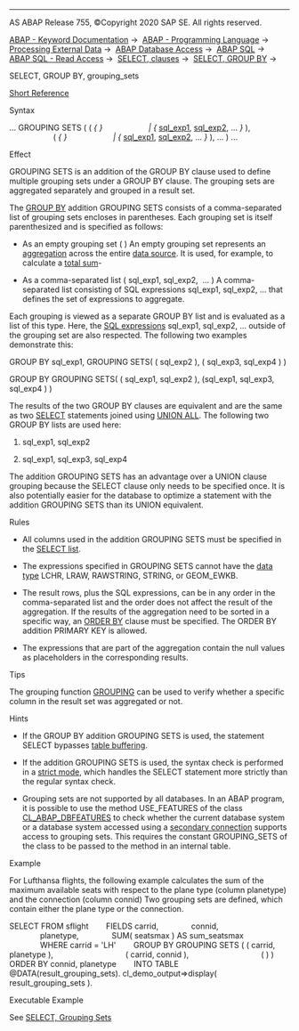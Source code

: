   

* * *

AS ABAP Release 755, ©Copyright 2020 SAP SE. All rights reserved.

[ABAP - Keyword Documentation](javascript:call_link\('abenabap.htm'\)) →  [ABAP - Programming Language](javascript:call_link\('abenabap_reference.htm'\)) →  [Processing External Data](javascript:call_link\('abenabap_language_external_data.htm'\)) →  [ABAP Database Access](javascript:call_link\('abenabap_sql.htm'\)) →  [ABAP SQL](javascript:call_link\('abenopensql.htm'\)) →  [ABAP SQL - Read Access](javascript:call_link\('abenopen_sql_reading.htm'\)) →  [SELECT, clauses](javascript:call_link\('abenselect_clauses.htm'\)) →  [SELECT, GROUP BY](javascript:call_link\('abapgroupby_clause.htm'\)) → 

SELECT, GROUP BY, grouping\_sets

[Short Reference](javascript:call_link\('abapselect_shortref.htm'\))

Syntax

... GROUPING SETS ( ( *{* *}*
                    *|* *{* [sql\_exp1](javascript:call_link\('abapsql_expr.htm'\)), [sql\_exp2](javascript:call_link\('abapsql_expr.htm'\)), ... *}* ),
                    ( *{* *}*
                    *|* *{* [sql\_exp1](javascript:call_link\('abapsql_expr.htm'\)), [sql\_exp2](javascript:call_link\('abapsql_expr.htm'\)), ... *}* ), ... ) ...

Effect

GROUPING SETS is an addition of the GROUP BY clause used to define multiple grouping sets under a GROUP BY clause. The grouping sets are aggregated separately and grouped in a result set.

The [GROUP BY](javascript:call_link\('abapgroupby_clause.htm'\)) addition GROUPING SETS consists of a comma-separated list of grouping sets encloses in parentheses. Each grouping set is itself parenthesized and is specified as follows:

-   As an empty grouping set ( )
    An empty grouping set represents an [aggregation](javascript:call_link\('abenaggregate_expression_glosry.htm'\) "Glossary Entry") across the entire [data source](javascript:call_link\('abapselect_data_source.htm'\)). It is used, for example, to calculate a [total sum](javascript:call_link\('abapselect_aggregate.htm'\))\-
    

-   As a comma-separated list ( sql\_exp1, sql\_exp2,  ... )
    A comma-separated list consisting of SQL expressions sql\_exp1, sql\_exp2, ... that defines the set of expressions to aggregate.

Each grouping is viewed as a separate GROUP BY list and is evaluated as a list of this type. Here, the [SQL expressions](javascript:call_link\('abapsql_expr.htm'\)) sql\_exp1, sql\_exp2, ... outside of the grouping set are also respected. The following two examples demonstrate this:

GROUP BY sql\_exp1, GROUPING SETS( ( sql\_exp2 ), ( sql\_exp3, sql\_exp4 ) )

GROUP BY GROUPING SETS( ( sql\_exp1, sql\_exp2 ), (sql\_exp1, sql\_exp3, sql\_exp4 ) )

The results of the two GROUP BY clauses are equivalent and are the same as two [SELECT](javascript:call_link\('abapselect.htm'\)) statements joined using [UNION ALL](javascript:call_link\('abapunion.htm'\)). The following two GROUP BY lists are used here:

1.  sql\_exp1, sql\_exp2
    
2.  sql\_exp1, sql\_exp3, sql\_exp4
    

The addition GROUPING SETS has an advantage over a UNION clause grouping because the SELECT clause only needs to be specified once. It is also potentially easier for the database to optimize a statement with the addition GROUPING SETS than its UNION equivalent.

Rules

-   All columns used in the addition GROUPING SETS must be specified in the [SELECT list](javascript:call_link\('abapselect_list.htm'\)).

-   The expressions specified in GROUPING SETS cannot have the [data type](javascript:call_link\('abenddic_builtin_types.htm'\)) LCHR, LRAW, RAWSTRING, STRING, or GEOM\_EWKB.

-   The result rows, plus the SQL expressions, can be in any order in the comma-separated list and the order does not affect the result of the aggregation. If the results of the aggregation need to be sorted in a specific way, an [ORDER BY](javascript:call_link\('abaporderby_clause.htm'\)) clause must be specified. The ORDER BY addition PRIMARY KEY is allowed.

-   The expressions that are part of the aggregation contain the null values as placeholders in the corresponding results.

Tips

The grouping function [GROUPING](javascript:call_link\('abengrouping_function.htm'\)) can be used to verify whether a specific column in the result set was aggregated or not.

Hints

-   If the GROUP BY addition GROUPING SETS is used, the statement SELECT bypasses [table buffering](javascript:call_link\('abentable_buffering_glosry.htm'\) "Glossary Entry").

-   If the addition GROUPING SETS is used, the syntax check is performed in a [strict mode](javascript:call_link\('abenopensql_strict_mode_753.htm'\)), which handles the SELECT statement more strictly than the regular syntax check.

-   Grouping sets are not supported by all databases. In an ABAP program, it is possible to use the method USE\_FEATURES of the class [CL\_ABAP\_DBFEATURES](javascript:call_link\('abencl_abap_dbfeatures.htm'\)) to check whether the current database system or a database system accessed using a [secondary connection](javascript:call_link\('abensecondary_db_connection_glosry.htm'\) "Glossary Entry") supports access to grouping sets. This requires the constant GROUPING\_SETS of the class to be passed to the method in an internal table.

Example

For Lufthansa flights, the following example calculates the sum of the maximum available seats with respect to the plane type (column planetype) and the connection (column connid) Two grouping sets are defined, which contain either the plane type or the connection.

SELECT FROM sflight
       FIELDS carrid,
              connid,
              planetype,
              SUM( seatsmax ) AS sum\_seatsmax
              WHERE carrid = 'LH'
       GROUP BY GROUPING SETS ( ( carrid, planetype ),
                                ( carrid, connid ),
                                ( ) )
       ORDER BY connid, planetype
       INTO TABLE @DATA(result\_grouping\_sets).
cl\_demo\_output=>display( result\_grouping\_sets ).

Executable Example

See [SELECT, Grouping Sets](javascript:call_link\('abenselect_grouping_sets_abexa.htm'\))